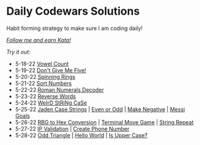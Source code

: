 # Daily Codewars Solutions
Habit forming strategy to make sure I am coding daily!

[_Follow me and earn Kata!_](https://www.codewars.com/users/nuiben)

_Try it out:_
- 5-18-22 [Vowel Count](https://www.codewars.com/kata/54ff3102c1bad923760001f3)
- 5-19-22 [Don't Give Me Five!](https://www.codewars.com/kata/5813d19765d81c592200001a)
- 5-20-22 [Spinning Rings](https://www.codewars.com/kata/59afff65f1c8274f270020f5)
- 5-21-22 [Sort Numbers](https://www.codewars.com/kata/5174a4c0f2769dd8b1000003)
- 5-22-22 [Roman Numerals Decoder](https://www.codewars.com/kata/51b6249c4612257ac0000005)
- 5-23-22 [Reverse Words](https://www.codewars.com/kata/5259b20d6021e9e14c0010d4)
- 5-24-22 [WeIrD StRiNg CaSe](https://www.codewars.com/kata/52b757663a95b11b3d00062d)
- 5-25-22 [Jaden Case Strings](https://www.codewars.com/kata/5390bac347d09b7da40006f6) | [Even or Odd](https://www.codewars.com/kata/53da3dbb4a5168369a0000fe) | [Make Negative](https://www.codewars.com/kata/55685cd7ad70877c23000102) | [Messi Goals](https://www.codewars.com/kata/55f73be6e12baaa5900000d4)
- 5-26-22 [RBG to Hex Conversion](https://www.codewars.com/kata/513e08acc600c94f01000001) | [Terminal Move Game](https://www.codewars.com/kata/563a631f7cbbc236cf0000c2) | [String Repeat](https://www.codewars.com/kata/57a0e5c372292dd76d000d7e)
- 5-27-22 [IP Validation](https://www.codewars.com/kata/515decfd9dcfc23bb6000006) | [Create Phone Number](https://www.codewars.com/kata/525f50e3b73515a6db000b83)
- 5-28-22 [Odd Triangle](https://www.codewars.com/kata/55fd2d567d94ac3bc9000064/train/go/629216841bd1bb8c8adaf0c2) | [Hello World](https://www.codewars.com/kata/523b4ff7adca849afe000035/train/go/629215cfeb816eba633b8944) | [Is Upper Case?](https://www.codewars.com/kata/56cd44e1aa4ac7879200010b)
